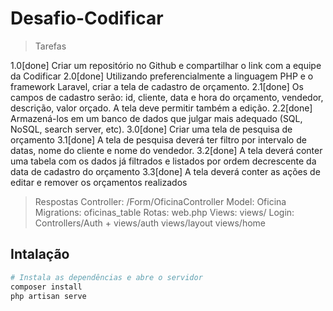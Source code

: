 # Desafio-Codificar

> Tarefas

1.0[done]
Criar um repositório no Github e compartilhar o link com a equipe da Codificar
2.0[done]
Utilizando preferencialmente a linguagem PHP e o framework Laravel, criar a tela de cadastro de orçamento.
2.1[done]
Os campos de cadastro serão: id, cliente, data e hora do orçamento, vendedor, descrição, valor orçado. A tela deve permitir também a edição.
2.2[done]
Armazená-los em um banco de dados que julgar mais adequado (SQL, NoSQL, search server, etc).
3.0[done]
Criar uma tela de pesquisa de orçamento
3.1[done]
A tela de pesquisa deverá ter filtro por intervalo de datas, nome do cliente e nome do vendedor. 
3.2[done]
A tela deverá conter uma tabela com os dados já filtrados e listados por ordem decrescente da data de cadastro do orçamento
3.3[done]
A tela deverá conter as ações de editar e remover os orçamentos realizados

>Respostas
Controller: /Form/OficinaController
Model: Oficina
Migrations: oficinas_table
Rotas: web.php
Views: views/
Login: Controllers/Auth + views/auth views/layout views/home

## Intalação

``` bash
# Instala as dependências e abre o servidor
composer install
php artisan serve
